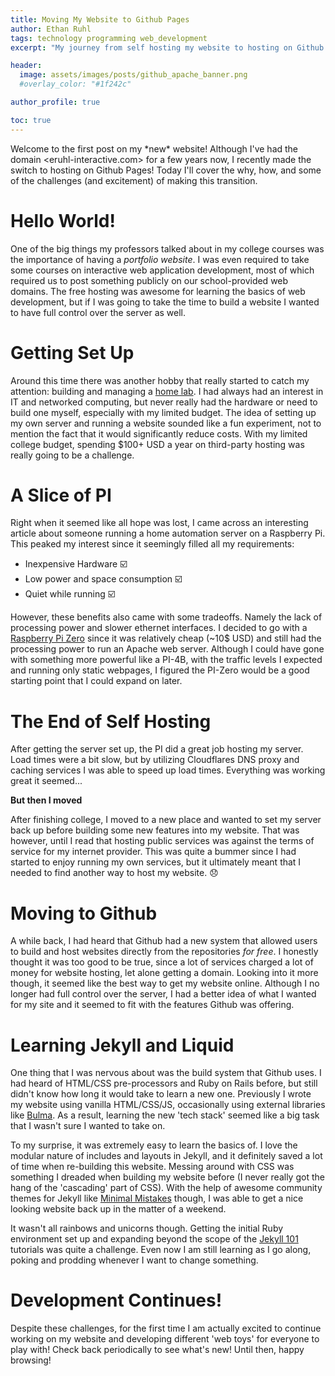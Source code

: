 ```yaml
---
title: Moving My Website to Github Pages
author: Ethan Ruhl
tags: technology programming web_development
excerpt: "My journey from self hosting my website to hosting on Github pages."

header:
  image: assets/images/posts/github_apache_banner.png
  #overlay_color: "#1f242c"

author_profile: true

toc: true
---
```


Welcome to the first post on my \*new\* website! Although I've had the domain <eruhl-interactive.com> for a few years now, I recently made the switch to hosting on Github Pages! Today I'll cover the why, how, and some of the challenges (and excitement) of making this transition. 

# Hello World!

One of the big things my professors talked about in my college courses was the importance of having a *portfolio website*. I was even required to take some courses on interactive web application development, most of which required us to post something publicly on our school-provided web domains. The free hosting was awesome for learning the basics of web development, but if I was going to take the time to build a website I wanted to have full control over the server as well.

# Getting Set Up

Around this time there was another hobby that really started to catch my attention: building and managing a [home lab](https://linuxhandbook.com/homelab/). I had always had an interest in IT and networked computing, but never really had the hardware or need to build one myself, especially with my limited budget. The idea of setting up my own server and running a website sounded like a fun experiment, not to mention the fact that it would significantly reduce costs. With my limited college budget, spending $100+ USD a year on third-party hosting was really going to be a challenge.

# A Slice of PI

Right when it seemed like all hope was lost, I came across an interesting article about someone running a home automation server on a Raspberry Pi. This peaked my interest since it seemingly filled all my requirements: 
- Inexpensive Hardware :ballot_box_with_check: 
- Low power and space consumption :ballot_box_with_check:
- Quiet while running :ballot_box_with_check:

However, these benefits also came with some tradeoffs. Namely the lack of processing power and slower ethernet interfaces. I decided to go with a [Raspberry Pi Zero](https://www.raspberrypi.com/products/raspberry-pi-zero/) since it was relatively cheap (~10$ USD) and still had the processing power to run an Apache web server. Although I could have gone with something more powerful like a PI-4B, with the traffic levels I expected and running only static webpages, I figured the PI-Zero would be a good starting point that I could expand on later.


# The End of Self Hosting

After getting the server set up, the PI did a great job hosting my server. Load times were a bit slow, but by utilizing Cloudflares DNS proxy and caching services I was able to speed up load times. Everything was working great it seemed... 

**But then I moved**

After finishing college, I moved to a new place and wanted to set my server back up before building some new features into my website. That was however, until I read that hosting public services was against the terms of service for my internet provider. This was quite a bummer since I had started to enjoy running my own services, but it ultimately meant that I needed to find another way to host my website. :disappointed:

# Moving to Github

A while back, I had heard that Github had a new system that allowed users to build and host websites directly from the repositories *for free*. I honestly thought it was too good to be true, since a lot of services charged a lot of money for website hosting, let alone getting a domain. Looking into it more though, it seemed like the best way to get my website online. Although I no longer had full control over the server, I had a better idea of what I wanted for my site and it seemed to fit with the features Github was offering.

# Learning Jekyll and Liquid

One thing that I was nervous about was the build system that Github uses. I had heard of HTML/CSS pre-processors and Ruby on Rails before, but still didn't know how long it would take to learn a new one. Previously I wrote my website using vanilla HTML/CSS/JS, occasionally using external libraries like [Bulma](https://bulma.io). As a result, learning the new 'tech stack' seemed like a big task that I wasn't sure I wanted to take on.

To my surprise, it was extremely easy to learn the basics of. I love the modular nature of includes and layouts in Jekyll, and it definitely saved a lot of time when re-building this website. Messing around with CSS was something I dreaded when building my website before (I never really got the hang of the 'cascading' part of CSS). With the help of awesome community themes for Jekyll like [Minimal Mistakes](https://mmistakes.github.io/minimal-mistakes/) though, I was able to get a nice looking website back up in the matter of a weekend.

It wasn't all rainbows and unicorns though. Getting the initial Ruby environment set up and expanding beyond the scope of the [Jekyll 101](https://jekyllrb.com/docs/step-by-step/01-setup/) tutorials was quite a challenge. Even now I am still learning as I go along, poking and prodding whenever I want to change something.

# Development Continues!

Despite these challenges, for the first time I am actually excited to continue working on my website and developing different 'web toys' for everyone to play with! Check back periodically to see what's new! Until then, happy browsing!